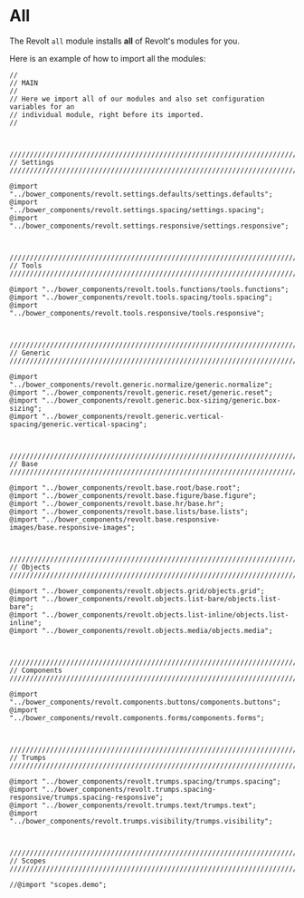 # All

The Revolt `all` module installs **all** of Revolt's modules for you.

Here is an example of how to import all the modules:

    //
    // MAIN
    //
    // Here we import all of our modules and also set configuration variables for an
    // individual module, right before its imported.
    //
    
    
    
    ////////////////////////////////////////////////////////////////////////////////
    // Settings
    ////////////////////////////////////////////////////////////////////////////////
    
    @import "../bower_components/revolt.settings.defaults/settings.defaults";
    @import "../bower_components/revolt.settings.spacing/settings.spacing";
    @import "../bower_components/revolt.settings.responsive/settings.responsive";
    
    
    
    ////////////////////////////////////////////////////////////////////////////////
    // Tools
    ////////////////////////////////////////////////////////////////////////////////
    
    @import "../bower_components/revolt.tools.functions/tools.functions";
    @import "../bower_components/revolt.tools.spacing/tools.spacing";
    @import "../bower_components/revolt.tools.responsive/tools.responsive";
    
    
    
    ////////////////////////////////////////////////////////////////////////////////
    // Generic
    ////////////////////////////////////////////////////////////////////////////////
    
    @import "../bower_components/revolt.generic.normalize/generic.normalize";
    @import "../bower_components/revolt.generic.reset/generic.reset";
    @import "../bower_components/revolt.generic.box-sizing/generic.box-sizing";
    @import "../bower_components/revolt.generic.vertical-spacing/generic.vertical-spacing";
    
    
    
    ////////////////////////////////////////////////////////////////////////////////
    // Base
    ////////////////////////////////////////////////////////////////////////////////
    
    @import "../bower_components/revolt.base.root/base.root";
    @import "../bower_components/revolt.base.figure/base.figure";
    @import "../bower_components/revolt.base.hr/base.hr";
    @import "../bower_components/revolt.base.lists/base.lists";
    @import "../bower_components/revolt.base.responsive-images/base.responsive-images";
    
    
    
    ////////////////////////////////////////////////////////////////////////////////
    // Objects
    ////////////////////////////////////////////////////////////////////////////////
    
    @import "../bower_components/revolt.objects.grid/objects.grid";
    @import "../bower_components/revolt.objects.list-bare/objects.list-bare";
    @import "../bower_components/revolt.objects.list-inline/objects.list-inline";
    @import "../bower_components/revolt.objects.media/objects.media";
    
    
    
    ////////////////////////////////////////////////////////////////////////////////
    // Components
    ////////////////////////////////////////////////////////////////////////////////
    
    @import "../bower_components/revolt.components.buttons/components.buttons";
    @import "../bower_components/revolt.components.forms/components.forms";
    
    
    
    ////////////////////////////////////////////////////////////////////////////////
    // Trumps
    ////////////////////////////////////////////////////////////////////////////////
    
    @import "../bower_components/revolt.trumps.spacing/trumps.spacing";
    @import "../bower_components/revolt.trumps.spacing-responsive/trumps.spacing-responsive";
    @import "../bower_components/revolt.trumps.text/trumps.text";
    @import "../bower_components/revolt.trumps.visibility/trumps.visibility";
    
    
    
    ////////////////////////////////////////////////////////////////////////////////
    // Scopes
    ////////////////////////////////////////////////////////////////////////////////
    
    //@import "scopes.demo";